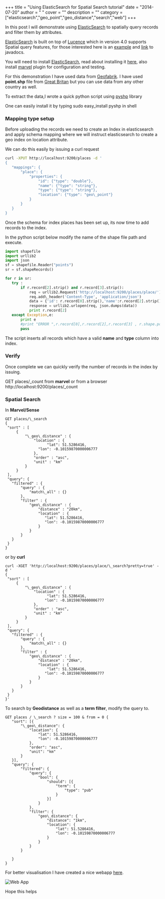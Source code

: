 
+++
title = "Using ElasticSearch for Spatial Search tutorial"
date = "2014-07-20"
author = " "
cover = ""
description = ""
category = ["elasticsearch","geo_point","geo_distance","search","web"]
+++

In this post I will demonstrate using [ElasticSearch](http://www.elasticsearch.org/) to spatially query records and filter them by attributes.

 [ElasticSearch](http://www.elasticsearch.org/) is built on top of [Lucence](http://lucene.apache.org/) which in version 4.0 supports Spatial query features, for those interested here is an [example](http://svn.apache.org/viewvc/lucene/dev/branches/branch_4x/lucene/spatial/src/test/org/apache/lucene/spatial/SpatialExample.java?view=markup) and [link](http://lucene.apache.org/core/4_0_0/spatial/index.html) to javadocs.

 You will need to install [ElasticSearch](http://www.elasticsearch.org/), read about installing it [here](http://www.elasticsearch.org/guide/en/elasticsearch/guide/current/_installing_elasticsearch.html), also install [marvel](http://www.elasticsearch.org/guide/en/marvel/current/) plugin for configuration and testing.

 For this demonstration I have used data from [Geofabrik](http://download.geofabrik.de/). I have used **point.shp** file from [Great Britan](http://download.geofabrik.de/europe/great-britain.html) but you can use data from any other country as well.

 To extract the data,I wrote a quick python script using [pyshp](https://code.google.com/p/pyshp/) library

 One can easily install it by typing sudo easy\_install pyshp in shell

 ### Mapping type setup

 Before uploading the records we need to create an Index in elasticsearch and apply schema mapping where we will instruct elasticsearch to create a geo index on location attribute.

 We can do this easily by issuing a curl request

 ```bash
curl -XPUT http://localhost:9200/places -d '
{
    "mappings": {
        "place": {
            "properties": {
                "id": {"type": "double"},
                "name": {"type": "string"},
                "type": {"type": "string"},
                "location": {"type": "geo\_point"}
            }
        }
    }
}

```
 Once the schema for index places has been set up, its now time to add records to the index.

 In the python script below modify the name of the shape file path and execute.

 ```python
import shapefile
import urllib2
import json
sf = shapefile.Reader("points")
sr = sf.shapeRecords()

for r in sr:
    try :
        if r.record[2].strip() and r.record[3].strip():
            req = urllib2.Request('http://localhost:9200/places/place/')
            req.add\_header('Content-Type', 'application/json')
            data = {'id': r.record[0].strip(),'name':r.record[2].strip(),'type':r.record[3].strip(),'location':{'lat':r.shape.points[0][1],'lon':r.shape.points[0][0]}}
            response = urllib2.urlopen(req, json.dumps(data))
            print r.record[2]
    except Exception,e:
        print e
        #print "ERROR ",r.record[0],r.record[2],r.record[3] , r.shape.points[0][0], r.shape.points[0][1]
        pass

```
 The script inserts all records which have a valid **name** and **type** column into index.

 ### Verify

 Once complete we can quickly verify the number of records in the index by issuing.

 GET places/\_count from **marvel** or from a browser http://localhost:9200/places/\_count

 ### Spatial Search

 In **Marvel/Sense**

 ```
GET places/\_search
{
  "sort" : [
      {
          "\_geo\_distance" : {
              "location" : {
                    "lat": 51.5286416,
                "lon": -0.10159870000006777
              },
              "order" : "asc",
              "unit" : "km"
          }
      }
  ],
  "query": {
    "filtered" : {
        "query" : {
            "match\_all" : {}
        },
        "filter" : {
            "geo\_distance" : {
                "distance" : "20km",
                "location" : {
                   "lat": 51.5286416,
                   "lon": -0.10159870000006777
                }
            }
        }
    }
  }
}

```
 or by **curl**

 ```
curl -XGET 'http://localhost:9200/places/place/\_search?pretty=true' -d '
{
  "sort" : [
      {
          "\_geo\_distance" : {
              "location" : {
                    "lat": 51.5286416,
                   "lon": -0.10159870000006777
              },
              "order" : "asc",
              "unit" : "km"
          }
      }
  ],
  "query": {
    "filtered" : {
        "query" : {
            "match\_all" : {}
        },
        "filter" : {
            "geo\_distance" : {
                "distance" : "20km",
                "location" : {
                    "lat": 51.5286416,
                   "lon": -0.10159870000006777
                }
            }
        }
    }
  }
}'

```
 To search by **Geodistance** as well as a **term filter**, modify the query to.

 ```
GET places / \_search ? size = 100 & from = 0 {
    "sort": [{
        "\_geo\_distance": {
            "location": {
                "lat": 51.5286416,
                "lon": -0.10159870000006777
            },
            "order": "asc",
            "unit": "km"
        }
    }],
    "query": {
        "filtered": {
            "query": {
                "bool": {
                    "should": [{
                        "term": {
                            "type": "pub"
                        }
                    }]
                }
            },
            "filter": {
                "geo\_distance": {
                    "distance": "1km",
                    "location": {
                        "lat": 51.5286416,
                        "lon": -0.10159870000006777
                    }
                }
            }
        }

    }
}

```
 For better visualisation I have created a nice webapp [here](https://github.com/varunpant/AroundMe).

 ![Web App](https://raw.githubusercontent.com/varunpant/AroundMe/master/screenshot.png)

 Hope this helps

 

